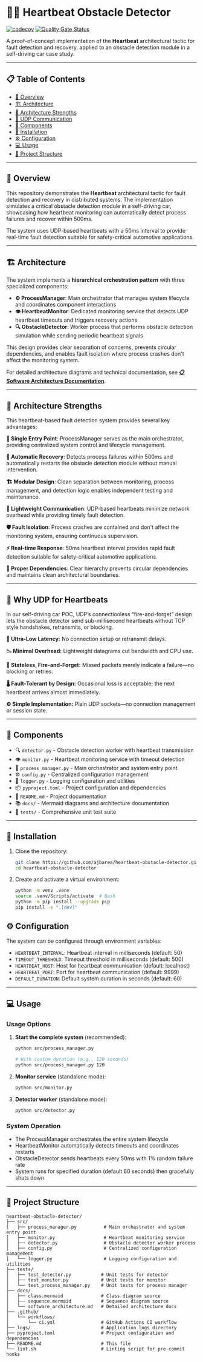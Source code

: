 # 🚗💓 Heartbeat Obstacle Detector

[![codecov](https://codecov.io/gh/ajbarea/heartbeat-obstacle-detector/graph/badge.svg?token=7HZoKzaPld)](https://codecov.io/gh/ajbarea/heartbeat-obstacle-detector) [![Quality Gate Status](https://sonarcloud.io/api/project_badges/measure?project=ajbarea_heartbeat-obstacle-detector&metric=alert_status)](https://sonarcloud.io/summary/new_code?id=ajbarea_heartbeat-obstacle-detector)

A proof-of-concept implementation of the **Heartbeat** architectural tactic for fault detection and recovery, applied to an obstacle detection module in a self-driving car case study.

---

## 📋 Table of Contents

- [📖 Overview](#-overview)
- [🏗️ Architecture](#️-architecture)
- [💪 Architecture Strengths](#-architecture-strengths)
- [📡 UDP Communication](#-why-udp-for-heartbeats)
- [🔧 Components](#-components)
- [🚀 Installation](#-installation)
- [⚙️ Configuration](#️-configuration)
- [💻 Usage](#-usage)
- [📁 Project Structure](#-project-structure)

---

## 📖 Overview

This repository demonstrates the **Heartbeat** architectural tactic for fault detection and recovery in distributed systems. The implementation simulates a critical obstacle detection module in a self-driving car, showcasing how heartbeat monitoring can automatically detect process failures and recover within 500ms.

The system uses UDP-based heartbeats with a 50ms interval to provide real-time fault detection suitable for safety-critical automotive applications.

---

## 🏗️ Architecture

The system implements a **hierarchical orchestration pattern** with three specialized components:

- **⚙️ ProcessManager**: Main orchestrator that manages system lifecycle and coordinates component interactions
- **👁️ HeartbeatMonitor**: Dedicated monitoring service that detects UDP heartbeat timeouts and triggers recovery actions  
- **🔍 ObstacleDetector**: Worker process that performs obstacle detection simulation while sending periodic heartbeat signals

This design provides clear separation of concerns, prevents circular dependencies, and enables fault isolation where process crashes don't affect the monitoring system.

For detailed architecture diagrams and technical documentation, see **[📋 Software Architecture Documentation](docs/software_architecture.md)**.

---

## 💪 Architecture Strengths

This heartbeat-based fault detection system provides several key advantages:

**🎯 Single Entry Point**: ProcessManager serves as the main orchestrator, providing centralized system control and lifecycle management.

**🔄 Automatic Recovery**: Detects process failures within 500ms and automatically restarts the obstacle detection module without manual intervention.

**🏗️ Modular Design**: Clean separation between monitoring, process management, and detection logic enables independent testing and maintenance.

**📡 Lightweight Communication**: UDP-based heartbeats minimize network overhead while providing timely fault detection.

**🛡️ Fault Isolation**: Process crashes are contained and don't affect the monitoring system, ensuring continuous supervision.

**⚡ Real-time Response**: 50ms heartbeat interval provides rapid fault detection suitable for safety-critical automotive applications.

**🔗 Proper Dependencies**: Clear hierarchy prevents circular dependencies and maintains clean architectural boundaries.

---

## 📡 Why UDP for Heartbeats

In our self-driving car POC, UDP’s connectionless “fire-and-forget” design lets the obstacle detector send sub-millisecond heartbeats without TCP style handshakes, retransmits, or blocking.

**🚀 Ultra-Low Latency:** No connection setup or retransmit delays.

**📉 Minimal Overhead:** Lightweight datagrams cut bandwidth and CPU use.

**🔁 Stateless, Fire-and-Forget:** Missed packets merely indicate a failure—no blocking or retries.

**🌡️ Fault-Tolerant by Design:** Occasional loss is acceptable; the next heartbeat arrives almost immediately.

**⚙️ Simple Implementation:** Plain UDP sockets—no connection management or session state.

---

## 🔧 Components

- 🔍 `detector.py` - Obstacle detection worker with heartbeat transmission
- 👁️ `monitor.py` - Heartbeat monitoring service with timeout detection
- 🎯 `process_manager.py` - Main orchestrator and system entry point
- ⚙️ `config.py` - Centralized configuration management
- 📝 `logger.py` - Logging configuration and utilities
- 📦 `pyproject.toml` - Project configuration and dependencies
- 📄 `README.md` - Project documentation
- 📚 `docs/` - Mermaid diagrams and architecture documentation
- 🧪 `tests/` - Comprehensive unit test suite

---

## 🚀 Installation

1. Clone the repository:

   ```bash
   git clone https://github.com/ajbarea/heartbeat-obstacle-detector.git
   cd heartbeat-obstacle-detector
   ```

2. Create and activate a virtual environment:

   ```bash
   python -m venv .venv
   source .venv/Scripts/activate  # Bash
   python -m pip install --upgrade pip
   pip install -e ".[dev]"
   ```

## ⚙️ Configuration

The system can be configured through environment variables:

- `HEARTBEAT_INTERVAL`: Heartbeat interval in milliseconds (default: 50)
- `TIMEOUT_THRESHOLD`: Timeout threshold in milliseconds (default: 500)
- `HEARTBEAT_HOST`: Host for heartbeat communication (default: localhost)
- `HEARTBEAT_PORT`: Port for heartbeat communication (default: 9999)
- `DEFAULT_DURATION`: Default system duration in seconds (default: 60)

---

## 💻 Usage

### Usage Options

1. **Start the complete system** (recommended):

    ```bash
    python src/process_manager.py

    # With custom duration (e.g., 120 seconds)
    python src/process_manager.py 120
    ```

2. **Monitor service** (standalone mode):

    ```bash
    python src/monitor.py
    ```

3. **Detector worker** (standalone mode):

    ```bash
    python src/detector.py
    ```

### System Operation

- The ProcessManager orchestrates the entire system lifecycle
- HeartbeatMonitor automatically detects timeouts and coordinates restarts
- ObstacleDetector sends heartbeats every 50ms with 1% random failure rate
- System runs for specified duration (default 60 seconds) then gracefully shuts down

---

## 📁 Project Structure

```text
heartbeat-obstacle-detector/
├── src/
│   ├── process_manager.py          # Main orchestrator and system entry point
│   ├── monitor.py                  # Heartbeat monitoring service
│   ├── detector.py                 # Obstacle detector worker process
│   ├── config.py                   # Centralized configuration management
│   └── logger.py                   # Logging configuration and utilities
├── tests/
│   ├── test_detector.py           # Unit tests for detector
│   ├── test_monitor.py            # Unit tests for monitor
│   └── test_process_manager.py    # Unit tests for process manager
├── docs/
│   ├── class.mermaid              # Class diagram source
│   ├── sequence.mermaid           # Sequence diagram source
│   └── software_architecture.md   # Detailed architecture docs
├── .github/
│   └── workflows/
│       └── ci.yml                 # GitHub Actions CI workflow
├── logs/                          # Application logs directory
├── pyproject.toml                 # Project configuration and dependencies
├── README.md                      # This file
└── lint.sh                        # Linting script for pre-commit hooks
```
